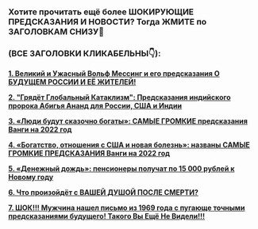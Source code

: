 ### Хотите прочитать ещё более ШОКИРУЮЩИЕ ПРЕДСКАЗАНИЯ И НОВОСТИ? Тогда ЖМИТЕ по ЗАГОЛОВКАМ СНИЗУ🔽 
### (ВСЕ ЗАГОЛОВКИ КЛИКАБЕЛЬНЫ👇):

<a href="https://best-viewer.ru?utm_campaign=13139&utm_content=63529de4f51ca8319a70970b7cc51de5&utm_source=[SID]&utm_medium=3902&sid6=ARp" target="_blank"> **1. Великий и Ужасный Вольф Мессинг и его предсказания О БУДУЩЕМ РОССИИ И ЕЁ ЖИТЕЛЕЙ!** <a>

<a href="https://best-viewer.ru?utm_campaign=13139&utm_content=e0ab15b6-9d70-4add-b97e-8b6566344b16&utm_source=[SID]&utm_medium=3902&sid6=ARp" target="_blank"> **2. "Грядёт Глобальный Катаклизм": Предсказания индийского пророка Абигья Ананд для России, США и Индии** <a>

<a href="https://best-viewer.ru?utm_campaign=13139&utm_content=849a937e-6a6d-4412-9d26-9fe76db55393&utm_source=[SID]&utm_medium=3902&sid6=ARp" target="_blank"> **3. «Люди будут сказочно богаты»: САМЫЕ ГРОМКИЕ предсказания Ванги на 2022 год** <a>

<a href="https://best-viewer.ru?utm_campaign=13139&utm_content=bd4f8471-7add-4b98-84d3-99d9037253ef&utm_source=[SID]&utm_medium=3902&sid6=ARp" target="_blank"> **4. «Богатство, отношения с США и новая болезнь»: названы САМЫЕ ГРОМКИЕ ПРЕДСКАЗАНИЯ Ванги на 2022 год** <a>

<a href="https://best-viewer.ru?utm_campaign=13139&utm_content=94edb775-87d4-4136-b632-0f5459a158a1&utm_source=[SID]&utm_medium=3902&sid6=ARp" target="_blank"> **5. «Денежный дождь»: пенсионеры получат по 15 000 рублей к Новому году** <a>

<a href="https://best-viewer.ru?utm_campaign=13139&utm_content=affe550b-eca7-4c1c-a463-511329b70430&utm_source=[SID]&utm_medium=3902&sid6=ARp" target="_blank"> **6. Что произойдёт с ВАШЕЙ ДУШОЙ ПОСЛЕ СМЕРТИ?** <a>

<a href="https://best-viewer.ru?utm_campaign=13139&utm_content=31aaf194-be78-4923-8971-e53d884dba80&utm_source=[SID]&utm_medium=3902&sid6=ARp" target="_blank"> **7. ШОК!!! Мужчина нашел письмо из 1969 года с пугающе точными предсказаниями будущего! Такого Вы Ещё Не Видели!!!** <a>